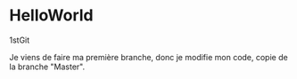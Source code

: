 # HelloWorld
1stGit

Je viens de faire ma première branche, donc je modifie mon code, copie de la branche "Master".
